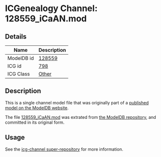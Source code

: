 # ICGenealogy Channel: 128559\_iCaAN.mod

## Details

Name | Description
---- | -----------
ModelDB id | [128559](http://senselab.med.yale.edu/ModelDB/ShowModel.cshtml?model=128559)
ICG id | [798](http://icg.neurotheory.ox.ac.uk/channels/other/798)
ICG Class | [Other](http://icg.neurotheory.ox.ac.uk/channels/other)

## Description

This is a single channel model file that was originally part of a [published model on the ModelDB website](http://senselab.med.yale.edu/mModelDB/ShowModel.cshtml?model=128559).

The file [128559\_iCaAN.mod](128559_iCaAN.mod) was extrated from [the ModelDB repository](http://senselab.med.yale.edu/ModelDB/ShowModel.cshtml?model=128559), and committed in its original form.

## Usage

See the [icg-channel super-repository](https://github.com/icgenealogy/icg-channels) for more information.